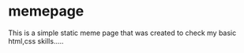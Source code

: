 # memepage
This is a simple static meme page that was created to check my basic html,css skills.....
